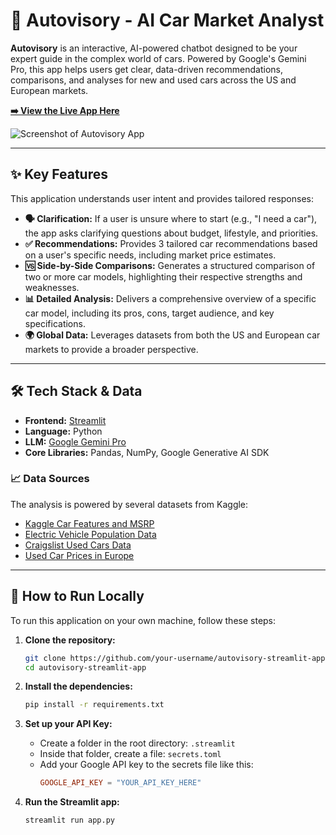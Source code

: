 # 🚗 Autovisory - AI Car Market Analyst

**Autovisory** is an interactive, AI-powered chatbot designed to be your expert guide in the complex world of cars. Powered by Google's Gemini Pro, this app helps users get clear, data-driven recommendations, comparisons, and analyses for new and used cars across the US and European markets.

**[➡️ View the Live App Here]()**  <!-- ## 👈 PASTE YOUR LIVE APP LINK HERE! ## -->

![Screenshot of Autovisory App](https://i.imgur.com/your-screenshot-url.png) <!-- ## 👈 Optional: Add a screenshot of your app ## -->

---

## ✨ Key Features

This application understands user intent and provides tailored responses:

*   **🗣️ Clarification:** If a user is unsure where to start (e.g., "I need a car"), the app asks clarifying questions about budget, lifestyle, and priorities.
*   **✅ Recommendations:** Provides 3 tailored car recommendations based on a user's specific needs, including market price estimates.
*   **🆚 Side-by-Side Comparisons:** Generates a structured comparison of two or more car models, highlighting their respective strengths and weaknesses.
*   **📊 Detailed Analysis:** Delivers a comprehensive overview of a specific car model, including its pros, cons, target audience, and key specifications.
*   **🌍 Global Data:** Leverages datasets from both the US and European car markets to provide a broader perspective.

---

## 🛠️ Tech Stack & Data

*   **Frontend:** [Streamlit](https://streamlit.io/)
*   **Language:** Python
*   **LLM:** [Google Gemini Pro](https://ai.google.dev/)
*   **Core Libraries:** Pandas, NumPy, Google Generative AI SDK

### 📈 Data Sources
The analysis is powered by several datasets from Kaggle:
*   [Kaggle Car Features and MSRP](https://www.kaggle.com/datasets/CooperUnion/cardataset)
*   [Electric Vehicle Population Data](https://www.kaggle.com/datasets/geoffnel/electric-vehicle-population-data)
*   [Craigslist Used Cars Data](https://www.kaggle.com/datasets/austinreese/craigslist-carstrucks-data)
*   [Used Car Prices in Europe](https://www.kaggle.com/datasets/kplaur20/used-car-prices-in-europe)

---

## 🚀 How to Run Locally

To run this application on your own machine, follow these steps:

1.  **Clone the repository:**
    ```bash
    git clone https://github.com/your-username/autovisory-streamlit-app.git
    cd autovisory-streamlit-app
    ```

2.  **Install the dependencies:**
    ```bash
    pip install -r requirements.txt
    ```

3.  **Set up your API Key:**
    *   Create a folder in the root directory: `.streamlit`
    *   Inside that folder, create a file: `secrets.toml`
    *   Add your Google API key to the secrets file like this:
        ```toml
        GOOGLE_API_KEY = "YOUR_API_KEY_HERE"
        ```

4.  **Run the Streamlit app:**
    ```bash
    streamlit run app.py
    ```
